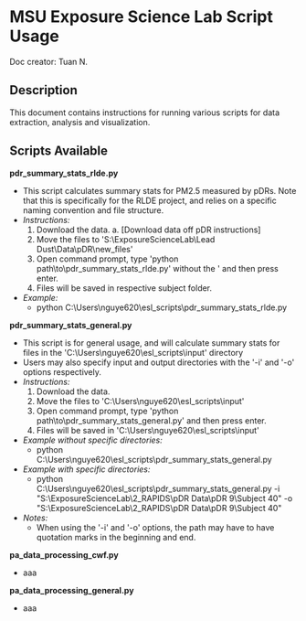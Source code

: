 # MSU Exposure Science Lab Script Usage
Doc creator: Tuan N.

## Description
This document contains instructions for running various scripts for data extraction, analysis and visualization.

## Scripts Available
**pdr_summary_stats_rlde.py**
- This script calculates summary stats for PM2.5 measured by pDRs. Note that this is specifically for the RLDE project, and relies on a specific naming convention and file structure.
- *Instructions:*
	1. Download the data.
		a. [Download data off pDR instructions]
	2. Move the files to 'S:\ExposureScienceLab\Lead Dust\Data\pDR\new_files'
	3. Open command prompt, type 'python path\to\pdr_summary_stats_rlde.py' without the ' and then press enter.
	4. Files will be saved in respective subject folder.
- *Example:*
	- python C:\Users\nguye620\esl_scripts\pdr_summary_stats_rlde.py

**pdr_summary_stats_general.py**
- This script is for general usage, and will calculate summary stats for files in the 'C:\Users\nguye620\esl_scripts\input' directory
- Users may also specify input and output directories with the '-i' and '-o' options respectively.
- *Instructions:*
	1. Download the data.
	2. Move the files to 'C:\Users\nguye620\esl_scripts\input'
	3. Open command prompt, type 'python path\to\pdr_summary_stats_general.py' and then press enter.
	4. Files will be saved in 'C:\Users\nguye620\esl_scripts\input'
- *Example without specific directories:*
	- python C:\Users\nguye620\esl_scripts\pdr_summary_stats_general.py
- *Example with specific directories:*
	- python C:\Users\nguye620\esl_scripts\pdr_summary_stats_general.py -i "S:\ExposureScienceLab\2_RAPIDS\pDR Data\pDR 9\Subject 40" -o "S:\ExposureScienceLab\2_RAPIDS\pDR Data\pDR 9\Subject 40"
- *Notes:*
	- When using the '-i' and '-o' options, the path may have to have quotation marks in the beginning and end.

**pa_data_processing_cwf.py**
- aaa

**pa_data_processing_general.py**
- aaa
